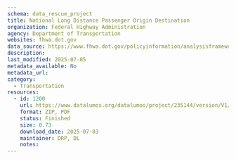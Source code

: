 ```yaml
---
schema: data_rescue_project 
title: National Long Distance Passenger Origin Destination
organization: Federal Highway Administration
agency: Department of Transportation
websites: fhwa.dot.gov
data_source: https://www.fhwa.dot.gov/policyinformation/analysisframework/01.cfm
description: 
last_modified: 2025-07-05
metadata_available: No
metadata_url: 
category:
  - Transportation 
resources:
  - id: 1200
    url: https://www.datalumos.org/datalumos/project/235144/version/V1/view
    format: ZIP, PDF
    status: Finished
    size: 0.73
    download_date: 2025-07-03
    maintainer: DRP, DL
    notes: 
---
```

